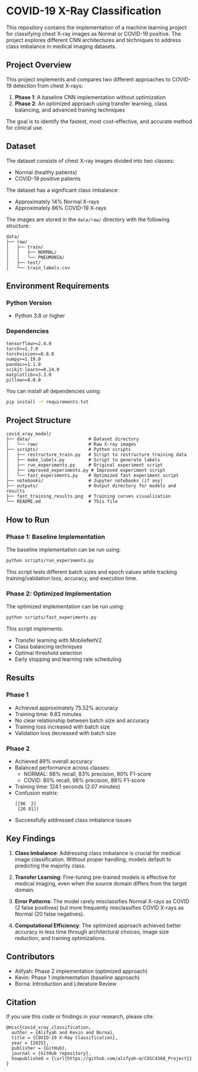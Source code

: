 # COVID-19 X-Ray Classification

This repository contains the implementation of a machine learning project for classifying chest X-ray images as Normal or COVID-19 positive. The project explores different CNN architectures and techniques to address class imbalance in medical imaging datasets.

## Project Overview

This project implements and compares two different approaches to COVID-19 detection from chest X-rays:

1. **Phase 1**: A baseline CNN implementation without optimization
2. **Phase 2**: An optimized approach using transfer learning, class balancing, and advanced training techniques

The goal is to identify the fastest, most cost-effective, and accurate method for clinical use.

## Dataset

The dataset consists of chest X-ray images divided into two classes:
- Normal (healthy patients)
- COVID-19 positive patients

The dataset has a significant class imbalance:
- Approximately 14% Normal X-rays
- Approximately 86% COVID-19 X-rays

The images are stored in the `data/raw/` directory with the following structure:
```
data/
├── raw/
│   ├── train/
│   │   ├── NORMAL/
│   │   └── PNEUMONIA/
│   ├── test/
│   └── train_labels.csv
```

## Environment Requirements

### Python Version
- Python 3.8 or higher

### Dependencies
```
tensorflow>=2.4.0
torch>=1.7.0
torchvision>=0.8.0
numpy>=1.19.0
pandas>=1.1.0
scikit-learn>=0.24.0
matplotlib>=3.3.0
pillow>=8.0.0
```

You can install all dependencies using:
```bash
pip install -r requirements.txt
```

## Project Structure

```
covid_xray_model/
├── data/                      # Dataset directory
│   └── raw/                   # Raw X-ray images
├── scripts/                   # Python scripts
│   ├── restructure_train.py   # Script to restructure training data
│   ├── make_labels.py         # Script to generate labels
│   ├── run_experiments.py     # Original experiment script
│   ├── improved_experiments.py # Improved experiment script
│   └── fast_experiments.py    # Optimized fast experiment script
├── notebooks/                 # Jupyter notebooks (if any)
├── outputs/                   # Output directory for models and results
├── fast_training_results.png  # Training curves visualization
└── README.md                  # This file
```

## How to Run

### Phase 1: Baseline Implementation
The baseline implementation can be run using:

```bash
python scripts/run_experiments.py
```

This script tests different batch sizes and epoch values while tracking training/validation loss, accuracy, and execution time.

### Phase 2: Optimized Implementation
The optimized implementation can be run using:

```bash
python scripts/fast_experiments.py
```

This script implements:
- Transfer learning with MobileNetV2
- Class balancing techniques
- Optimal threshold selection
- Early stopping and learning rate scheduling

## Results

### Phase 1
- Achieved approximately 75.52% accuracy
- Training time: 9.83 minutes
- No clear relationship between batch size and accuracy
- Training loss increased with batch size
- Validation loss decreased with batch size

### Phase 2
- Achieved 89% overall accuracy
- Balanced performance across classes:
  - NORMAL: 98% recall, 83% precision, 90% F1-score
  - COVID: 80% recall, 98% precision, 88% F1-score
- Training time: 124.1 seconds (2.07 minutes)
- Confusion matrix:
  ```
  [[96  2]
   [20 81]]
  ```
- Successfully addressed class imbalance issues

## Key Findings

1. **Class Imbalance**: Addressing class imbalance is crucial for medical image classification. Without proper handling, models default to predicting the majority class.

2. **Transfer Learning**: Fine-tuning pre-trained models is effective for medical imaging, even when the source domain differs from the target domain.

3. **Error Patterns**: The model rarely misclassifies Normal X-rays as COVID (2 false positives) but more frequently misclassifies COVID X-rays as Normal (20 false negatives).

4. **Computational Efficiency**: The optimized approach achieved better accuracy in less time through architectural choices, image size reduction, and training optimizations.

## Contributors

- Alifyah: Phase 2 implementation (optimized approach)
- Kevin: Phase 1 implementation (baseline approach)
- Borna: Introduction and Literature Review

## Citation

If you use this code or findings in your research, please cite:

```
@misc{covid_xray_classification,
  author = {Alifyah and Kevin and Borna},
  title = {COVID-19 X-Ray Classification},
  year = {2025},
  publisher = {GitHub},
  journal = {GitHub repository},
  howpublished = {\url{https://github.com/alifyah-m/COSC4368_Project}}
}
